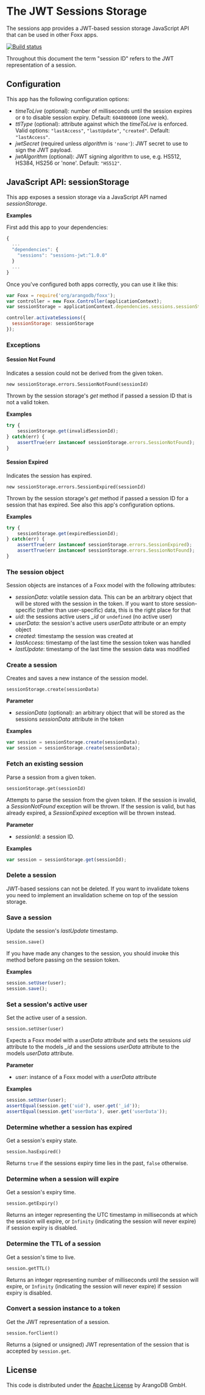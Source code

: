 # The JWT Sessions Storage

The sessions app provides a JWT-based session storage JavaScript API that can be used in other Foxx apps.

[![Build status](https://img.shields.io/travis/arangodb/foxx-sessions-jwt.svg)](https://travis-ci.org/arangodb/foxx-sessions-jwt)

Throughout this document the term "session ID" refers to the JWT representation of a session.

## Configuration

This app has the following configuration options:

* *timeToLive* (optional): number of milliseconds until the session expires or `0` to disable session expiry. Default: `604800000` (one week).
* *ttlType* (optional): attribute against which the *timeToLive* is enforced. Valid options: `"lastAccess"`,  `"lastUpdate"`, `"created"`. Default: `"lastAccess"`.
* *jwtSecret* (required unless *algorithm* is `'none'`): JWT secret to use to sign the JWT payload.
* *jwtAlgorithm* (optional): JWT signing algorithm to use, e.g. HS512, HS384, HS256 or 'none'. Default: `"HS512"`.

## JavaScript API: sessionStorage

This app exposes a session storage via a JavaScript API named *sessionStorage*.

**Examples**

First add this app to your dependencies:

```js
{
  ...
  "dependencies": {
    "sessions": "sessions-jwt:^1.0.0"
  }
  ...
}
```

Once you've configured both apps correctly, you can use it like this:

```js
var Foxx = require('org/arangodb/foxx');
var controller = new Foxx.Controller(applicationContext);
var sessionStorage = applicationContext.dependencies.sessions.sessionStorage;

controller.activateSessions({
  sessionStorage: sessionStorage
});
```

### Exceptions

#### Session Not Found

Indicates a session could not be derived from the given token.

`new sessionStorage.errors.SessionNotFound(sessionId)`

Thrown by the session storage's *get* method if passed a session ID that is not a valid token.

**Examples**

```js
try {
    sessionStorage.get(invalidSessionId);
} catch(err) {
    assertTrue(err instanceof sessionStorage.errors.SessionNotFound);
}
```

#### Session Expired

Indicates the session has expired.

`new sessionStorage.errors.SessionExpired(sessionId)`

Thrown by the session storage's *get* method if passed a session ID for a session that has expired. See also this app's configuration options.

**Examples**

```js
try {
    sessionStorage.get(expiredSessionId);
} catch(err) {
    assertTrue(err instanceof sessionStorage.errors.SessionExpired);
    assertTrue(err instanceof sessionStorage.errors.SessionNotFound);
}
```

### The session object

Session objects are instances of a Foxx model with the following attributes:

* *sessionData*: volatile session data. This can be an arbitrary object that will be stored with the session in the token. If you want to store session-specific (rather than user-specific) data, this is the right place for that
* *uid*: the sessions active users *_id* or `undefined` (no active user)
* *userData*: the session's active users *userData* attribute or an empty object
* *created*: timestamp the session was created at
* *lastAccess*: timestamp of the last time the session token was handled
* *lastUpdate*: timestamp of the last time the session data was modified

### Create a session

Creates and saves a new instance of the session model.

`sessionStorage.create(sessionData)`

**Parameter**

* *sessionData* (optional): an arbitrary object that will be stored as the sessions *sessionData* attribute in the token

**Examples**

```js
var session = sessionStorage.create(sessionData);
var session = sessionStorage.create(sessionData);
```

### Fetch an existing session

Parse a session from a given token.

`sessionStorage.get(sessionId)`

Attempts to parse the session from the given token. If the session is invalid, a *SessionNotFound* exception will be thrown. If the session is valid, but has already expired, a *SessionExpired* exception will be thrown instead.

**Parameter**

* *sessionId*: a session ID.

**Examples**

```js
var session = sessionStorage.get(sessionId);
```

### Delete a session

JWT-based sessions can not be deleted. If you want to invalidate tokens you need to implement an invalidation scheme on top of the session storage.

### Save a session

Update the session's *lastUpdate* timestamp.

`session.save()`

If you have made any changes to the session, you should invoke this method before passing on the session token.

**Examples**

```js
session.setUser(user);
session.save();
```

### Set a session's active user

Set the active user of a session.

`session.setUser(user)`

Expects a Foxx model with a *userData* attribute and sets the sessions *uid* attribute to the models *_id* and the sessions *userData* attribute to the models *userData* attribute.

**Parameter**

* *user*: instance of a Foxx model with a *userData* attribute

**Examples**

```js
session.setUser(user);
assertEqual(session.get('uid'), user.get('_id'));
assertEqual(session.get('userData'), user.get('userData'));
```

### Determine whether a session has expired

Get a session's expiry state.

`session.hasExpired()`

Returns `true` if the sessions expiry time lies in the past, `false` otherwise.

### Determine when a session will expire

Get a session's expiry time.

`session.getExpiry()`

Returns an integer representing the UTC timestamp in milliseconds at which the session will expire, or `Infinity` (indicating the session will never expire) if session expiry is disabled.

### Determine the TTL of a session

Get a session's time to live.

`session.getTTL()`

Returns an integer representing number of milliseconds until the session will expire, or `Infinity` (indicating the session will never expire) if session expiry is disabled.

### Convert a session instance to a token

Get the JWT representation of a session.

`session.forClient()`

Returns a (signed or unsigned) JWT representation of the session that is accepted by `session.get`.

## License

This code is distributed under the [Apache License](http://www.apache.org/licenses/LICENSE-2.0) by ArangoDB GmbH.
